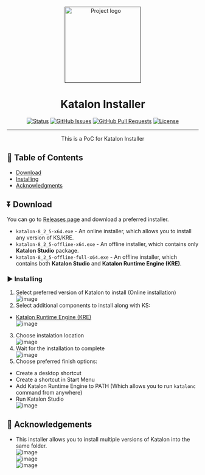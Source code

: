 <p align="center">
  <a href="" rel="noopener">
 <img width=200px height=200px src="https://avatars.githubusercontent.com/u/28861843?s=200&v=4" alt="Project logo"></a>
</p>

<h1 align="center">Katalon Installer</h1>

<div align="center">

[![Status](https://img.shields.io/badge/status-active-success.svg)]()
[![GitHub Issues](https://img.shields.io/github/issues/kylelobo/The-Documentation-Compendium.svg)](https://github.com/katalon-studio/studio-installer/issues)
[![GitHub Pull Requests](https://img.shields.io/github/issues-pr/kylelobo/The-Documentation-Compendium.svg)](https://github.com/katalon-studio/studio-installer/pulls)
[![License](https://img.shields.io/badge/license-MIT-blue.svg)](/LICENSE)

</div>

---

<p align="center"> 
  This is a PoC for Katalon Installer
</p>

## 📝 Table of Contents

- [Download](#download)
- [Installing](#installing)
- [Acknowledgments](#acknowledgement)

## ⏬ Download <a name = "download"></a>

You can go to <a href="https://github.com/katalon-studio/studio-installer/releases">Releases page</a> and download a preferred installer.

* `katalon-8_2_5-x64.exe` - An online installer, which allows you to install any version of KS/KRE.
* `katalon-8_2_5-offline-x64.exe` - An offline installer, which contains only **Katalon Studio** package.
* `katalon-8_2_5-offline-full-x64.exe` - An offline installer, which contains both **Katalon Studio** and **Katalon Runtime Engine (KRE)**.


### ▶ Installing <a name = "installing"></a>

1. Select preferred version of Katalon to install (Online installation)<br/>
![image](https://user-images.githubusercontent.com/46991507/150936420-5facc7b9-440b-4b28-a24e-bcddc931a0e4.png)
2. Select additional components to install along with KS:
  * [Katalon Runtime Engine (KRE)](https://docs.katalon.com/katalon-studio/docs/intro-RE.html)<br/>
![image](https://user-images.githubusercontent.com/46991507/150936522-043fa71b-970e-46ae-9069-cf8af2e24a24.png)
3. Choose instalation location<br/>
![image](https://user-images.githubusercontent.com/46991507/150936768-14a889c7-b185-403b-b686-a98d07176b26.png)
4. Wait for the installation to complete<br/>
![image](https://user-images.githubusercontent.com/46991507/150936906-f19fbbc4-c42c-480f-8d7b-49c4218df49f.png)
5. Choose preferred finish options:
  * Create a desktop shortcut
  * Create a shortcut in Start Menu
  * Add Katalon Runtime Engine to PATH (Which allows you to run `katalonc` command from anywhere)
  * Run Katalon Studio<br/>
![image](https://user-images.githubusercontent.com/46991507/150936573-13fe4d78-6835-4b4f-aebd-eb232c3ab40a.png)


## 🎉 Acknowledgements <a name = "acknowledgement"></a>

- This installer allows you to install multiple versions of Katalon into the same folder.<br/>
![image](https://user-images.githubusercontent.com/46991507/150937115-e853a657-7b78-421d-9dad-01b1714e2d7b.png)<br/>
![image](https://user-images.githubusercontent.com/46991507/150937150-2fca4cdd-954d-4d8e-9a18-1c8bd52d65ab.png)<br/>
![image](https://user-images.githubusercontent.com/46991507/150937192-6be84126-689d-4e18-9c16-c3b7df19147f.png)


